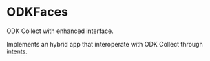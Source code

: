 # ODKFaces
ODK Collect with enhanced interface.

Implements an hybrid app that interoperate with ODK Collect through intents.
